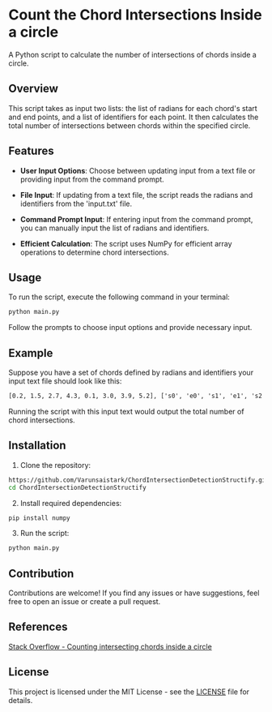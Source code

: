 
# Count the Chord Intersections Inside a circle

A Python script to calculate the number of intersections of chords inside a circle.

## Overview

This script takes as input two lists: the list of radians for each chord's start and end points, and a list of identifiers for each point. It then calculates the total number of intersections between chords within the specified circle.

## Features

- **User Input Options**: Choose between updating input from a text file or providing input from the command prompt.

- **File Input**: If updating from a text file, the script reads the radians and identifiers from the 'input.txt' file.

- **Command Prompt Input**: If entering input from the command prompt, you can manually input the list of radians and identifiers.

- **Efficient Calculation**: The script uses NumPy for efficient array operations to determine chord intersections.

## Usage

To run the script, execute the following command in your terminal:

```bash
python main.py
```

Follow the prompts to choose input options and provide necessary input.

## Example

Suppose you have a set of chords defined by radians and identifiers your input text file should look like this:

```txt
[0.2, 1.5, 2.7, 4.3, 0.1, 3.0, 3.9, 5.2], ['s0', 'e0', 's1', 'e1', 's2', 'e2', 's3', 'e3']
```

Running the script with this input text would output the total number of chord intersections.

## Installation

1. Clone the repository:

```bash
https://github.com/Varunsaistark/ChordIntersectionDetectionStructify.git
cd ChordIntersectionDetectionStructify
```

2. Install required dependencies:

```bash
pip install numpy
```

3. Run the script:

```bash
python main.py
```

## Contribution

Contributions are welcome! If you find any issues or have suggestions, feel free to open an issue or create a pull request.

## References

[Stack Overflow - Counting intersecting chords inside a circle](https://stackoverflow.com/questions/77901464/counting-intersecting-chords-inside-a-circle)

## License

This project is licensed under the MIT License - see the [LICENSE](LICENSE) file for details.
